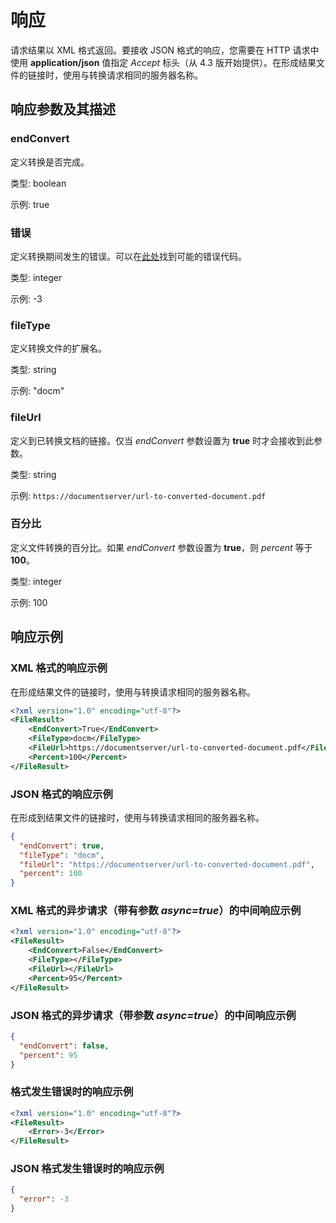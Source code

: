﻿---
sidebar_position: -3
---

# 响应

 请求结果以 XML 格式返回。要接收 JSON 格式的响应，您需要在 HTTP 请求中使用 **application/json** 值指定 *Accept* 标头（从 4.3 版开始提供）。在形成结果文件的链接时，使用与转换请求相同的服务器名称。

## 响应参数及其描述

### endConvert

定义转换是否完成。

类型: boolean

示例: true

### 错误

定义转换期间发生的错误。可以在[此处](./error-codes.md)找到可能的错误代码。

类型: integer

示例: -3

### fileType

定义转换文件的扩展名。

类型: string

示例: "docm"

### fileUrl

定义到已转换文档的链接。仅当 *endConvert* 参数设置为 **true** 时才会接收到此参数。

类型: string

示例: `https://documentserver/url-to-converted-document.pdf`

### 百分比

定义文件转换的百分比。如果 *endConvert* 参数设置为 **true**，则 *percent* 等于 **100**。

类型: integer

示例: 100 

## 响应示例

### XML 格式的响应示例

在形成结果文件的链接时，使用与转换请求相同的服务器名称。

``` xml
<?xml version="1.0" encoding="utf-8"?>
<FileResult>
    <EndConvert>True</EndConvert>
    <FileType>docm</FileType>
    <FileUrl>https://documentserver/url-to-converted-document.pdf</FileUrl>
    <Percent>100</Percent>
</FileResult>
```

### JSON 格式的响应示例

在形成到结果文件的链接时，使用与转换请求相同的服务器名称。

``` json
{
  "endConvert": true,
  "fileType": "docm",
  "fileUrl": "https://documentserver/url-to-converted-document.pdf",
  "percent": 100
}
```

### XML 格式的异步请求（带有参数 *async=true*）的中间响应示例

```xml
<?xml version="1.0" encoding="utf-8"?>
<FileResult>
    <EndConvert>False</EndConvert>
    <FileType></FileType>
    <FileUrl></FileUrl>
    <Percent>95</Percent>
</FileResult>
```

### JSON 格式的异步请求（带参数 *async=true*）的中间响应示例

```json
{
  "endConvert": false,
  "percent": 95
}
```

### 格式发生错误时的响应示例

```xml
<?xml version="1.0" encoding="utf-8"?>
<FileResult>
    <Error>-3</Error>
</FileResult>
```

### JSON 格式发生错误时的响应示例

``` json
{
  "error": -3
}
```
